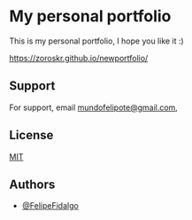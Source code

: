 # My personal portfolio

This is my personal portfolio, I hope you like it :) 

https://zoroskr.github.io/newportfolio/

## Support

For support, email mundofelipote@gmail.com,


## License

[MIT](https://choosealicense.com/licenses/mit/)


## Authors

- [@FelipeFidalgo](https://www.github.com/zoroskr)
